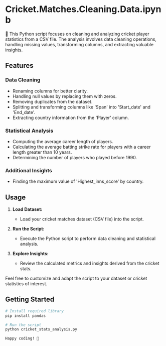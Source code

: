 # Cricket.Matches.Cleaning.Data.ipynb
🏏 This Python script focuses on cleaning and analyzing cricket player statistics from a CSV file. The analysis involves data cleaning operations, handling missing values, transforming columns, and extracting valuable insights.

## Features

### Data Cleaning
- Renaming columns for better clarity.
- Handling null values by replacing them with zeros.
- Removing duplicates from the dataset.
- Splitting and transforming columns like 'Span' into 'Start_date' and 'End_date'.
- Extracting country information from the 'Player' column.

### Statistical Analysis
- Computing the average career length of players.
- Calculating the average batting strike rate for players with a career length greater than 10 years.
- Determining the number of players who played before 1990.

### Additional Insights
- Finding the maximum value of 'Highest_inns_score' by country.

## Usage

1. **Load Dataset:**
   - Load your cricket matches dataset (CSV file) into the script.

2. **Run the Script:**
   - Execute the Python script to perform data cleaning and statistical analysis.

3. **Explore Insights:**
   - Review the calculated metrics and insights derived from the cricket stats.

Feel free to customize and adapt the script to your dataset or cricket statistics of interest.

## Getting Started

```bash
# Install required library
pip install pandas

# Run the script
python cricket_stats_analysis.py

Happy coding! 🚀

